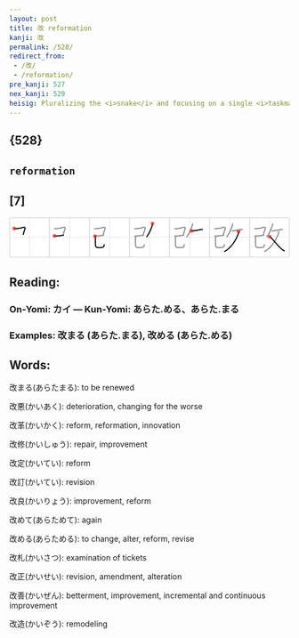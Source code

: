 ```yaml
---
layout: post
title: 改 reformation
kanji: 改
permalink: /528/
redirect_from:
 - /改/
 - /reformation/
pre_kanji: 527
nex_kanji: 529
heisig: Pluralizing the <i>snake</i> and focusing on a single <i>taskmaster</i> may help recommend the image of Ireland's most famous <b>reformer</b>, St. Patrick, who, legend has it, drove away the <i>snakes</i> from the land.
---
```


## {528}

## `reformation`

## [7]

<div class="stroke"><img src="../images/E694B9.png" /></div>

## Reading:

### On-Yomi: カイ &mdash; Kun-Yomi: あらた.める、あらた.まる

### Examples: 改まる (あらた.まる), 改める (あらた.める)

## Words:

改まる(あらたまる): to be renewed

改悪(かいあく): deterioration, changing for the worse

改革(かいかく): reform, reformation, innovation

改修(かいしゅう): repair, improvement

改定(かいてい): reform

改訂(かいてい): revision

改良(かいりょう): improvement, reform

改めて(あらためて): again

改める(あらためる): to change, alter, reform, revise

改札(かいさつ): examination of tickets

改正(かいせい): revision, amendment, alteration

改善(かいぜん): betterment, improvement, incremental and continuous improvement

改造(かいぞう): remodeling
